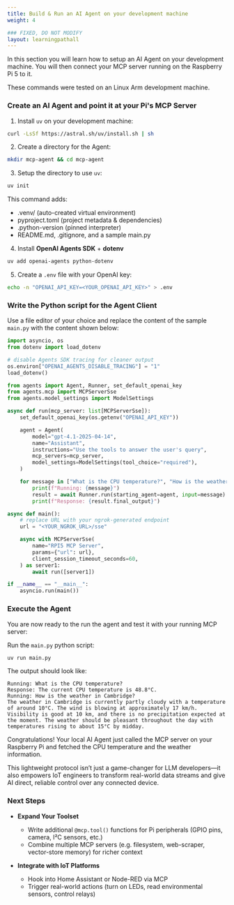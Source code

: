 ```yaml
---
title: Build & Run an AI Agent on your development machine
weight: 4

### FIXED, DO NOT MODIFY
layout: learningpathall
---
```


In this section you will learn how to setup an AI Agent on your development machine. You will then connect your MCP server running on the Raspberry Pi 5 to it.

These commands were tested on an Linux Arm development machine. 

### Create an AI Agent and point it at your Pi's MCP Server
1. Install `uv` on your development machine:

```bash
curl -LsSf https://astral.sh/uv/install.sh | sh
```
2. Create a directory for the Agent:
```bash
mkdir mcp-agent && cd mcp-agent
```
3. Setup the directory to use `uv`:
```bash
uv init
```

This command adds:
- .venv/ (auto-created virtual environment)
- pyproject.toml (project metadata & dependencies)
- .python-version (pinned interpreter)
- README.md, .gitignore, and a sample main.py

4. Install **OpenAI Agents SDK** + **dotenv**
```bash
uv add openai-agents python-dotenv
```
5. Create a `.env` file with your OpenAI key:
```bash
echo -n "OPENAI_API_KEY=<YOUR_OPENAI_API_KEY>" > .env
```

### Write the Python script for the Agent Client

Use a file editor of your choice and replace the content of the sample `main.py` with the content shown below:

```python
import asyncio, os
from dotenv import load_dotenv

# disable Agents SDK tracing for cleaner output
os.environ["OPENAI_AGENTS_DISABLE_TRACING"] = "1"
load_dotenv()

from agents import Agent, Runner, set_default_openai_key
from agents.mcp import MCPServerSse
from agents.model_settings import ModelSettings

async def run(mcp_server: list[MCPServerSse]):
    set_default_openai_key(os.getenv("OPENAI_API_KEY"))

    agent = Agent(
        model="gpt-4.1-2025-04-14",
        name="Assistant",
        instructions="Use the tools to answer the user's query",
        mcp_servers=mcp_server,
        model_settings=ModelSettings(tool_choice="required"),
    )

    for message in ["What is the CPU temperature?", "How is the weather in Cambridge?"]:
        print(f"Running: {message}")
        result = await Runner.run(starting_agent=agent, input=message)
        print(f"Response: {result.final_output}")

async def main():
    # replace URL with your ngrok-generated endpoint
    url = "<YOUR_NGROK_URL>/sse"

    async with MCPServerSse(
        name="RPI5 MCP Server",
        params={"url": url},
        client_session_timeout_seconds=60,
    ) as server1:
        await run([server1])

if __name__ == "__main__":
    asyncio.run(main())
```

### Execute the Agent

You are now ready to the run the agent and test it with your running MCP server:

Run the `main.py` python script:
```bash
uv run main.py
```
The output should look like:
```output
Running: What is the CPU temperature?
Response: The current CPU temperature is 48.8°C.
Running: How is the weather in Cambridge?
The weather in Cambridge is currently partly cloudy with a temperature of around 10°C. The wind is blowing at approximately 17 km/h. Visibility is good at 10 km, and there is no precipitation expected at the moment. The weather should be pleasant throughout the day with temperatures rising to about 15°C by midday.
```

Congratulations! Your local AI Agent just called the MCP server on your Raspberry Pi and fetched the CPU temperature and the weather information.

This lightweight protocol isn’t just a game-changer for LLM developers—it also empowers IoT engineers to transform real-world data streams and give AI direct, reliable control over any connected device.

### Next Steps
- **Expand Your Toolset**  
   - Write additional `@mcp.tool()` functions for Pi peripherals (GPIO pins, camera, I²C sensors, etc.)  
   - Combine multiple MCP servers (e.g. filesystem, web-scraper, vector-store memory) for richer context  

- **Integrate with IoT Platforms**  
   - Hook into Home Assistant or Node-RED via MCP  
   - Trigger real-world actions (turn on LEDs, read environmental sensors, control relays)  
